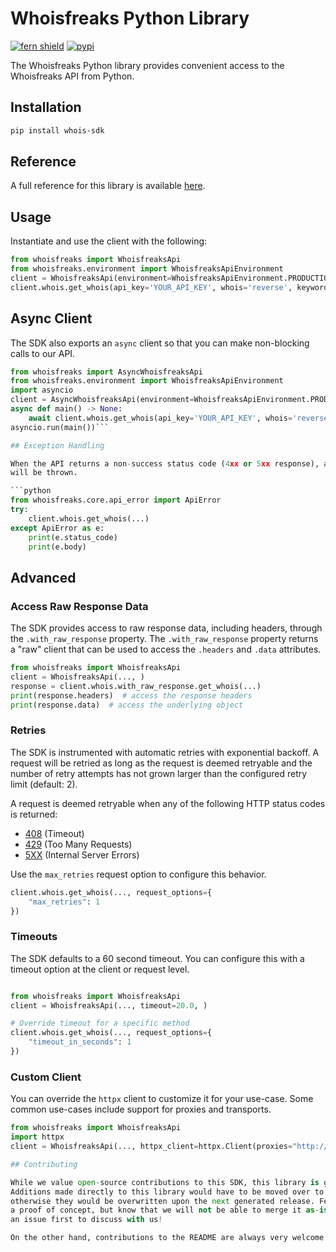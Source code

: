 # Whoisfreaks Python Library

[![fern shield](https://img.shields.io/badge/%F0%9F%8C%BF-Built%20with%20Fern-brightgreen)](https://buildwithfern.com?utm_source=github&utm_medium=github&utm_campaign=readme&utm_source=https%3A%2F%2Fgithub.com%2Fqasimleoo%2Fwhois-sdk)
[![pypi](https://img.shields.io/pypi/v/whois-sdk)](https://pypi.python.org/pypi/whois-sdk)

The Whoisfreaks Python library provides convenient access to the Whoisfreaks API from Python.

## Installation

```sh
pip install whois-sdk
```

## Reference

A full reference for this library is available [here](./reference.md).

## Usage

Instantiate and use the client with the following:

```python
from whoisfreaks import WhoisfreaksApi
from whoisfreaks.environment import WhoisfreaksApiEnvironment
client = WhoisfreaksApi(environment=WhoisfreaksApiEnvironment.PRODUCTION, )
client.whois.get_whois(api_key='YOUR_API_KEY', whois='reverse', keyword='google', email='google@gmail.com', owner='markmonitor', company='google', mode='mini', exact='true', format='xml', includes='billing', page='3', )
```

## Async Client

The SDK also exports an `async` client so that you can make non-blocking calls to our API.

```python
from whoisfreaks import AsyncWhoisfreaksApi
from whoisfreaks.environment import WhoisfreaksApiEnvironment
import asyncio
client = AsyncWhoisfreaksApi(environment=WhoisfreaksApiEnvironment.PRODUCTION, )
async def main() -> None:
    await client.whois.get_whois(api_key='YOUR_API_KEY', whois='reverse', keyword='google', email='google@gmail.com', owner='markmonitor', company='google', mode='mini', exact='true', format='xml', includes='billing', page='3', )
asyncio.run(main())```

## Exception Handling

When the API returns a non-success status code (4xx or 5xx response), a subclass of the following error
will be thrown.

```python
from whoisfreaks.core.api_error import ApiError
try:
    client.whois.get_whois(...)
except ApiError as e:
    print(e.status_code)
    print(e.body)
```

## Advanced

### Access Raw Response Data

The SDK provides access to raw response data, including headers, through the `.with_raw_response` property.
The `.with_raw_response` property returns a "raw" client that can be used to access the `.headers` and `.data` attributes.

```python
from whoisfreaks import WhoisfreaksApi
client = WhoisfreaksApi(..., )
response = client.whois.with_raw_response.get_whois(...)
print(response.headers)  # access the response headers
print(response.data)  # access the underlying object
```

### Retries

The SDK is instrumented with automatic retries with exponential backoff. A request will be retried as long
as the request is deemed retryable and the number of retry attempts has not grown larger than the configured
retry limit (default: 2).

A request is deemed retryable when any of the following HTTP status codes is returned:

- [408](https://developer.mozilla.org/en-US/docs/Web/HTTP/Status/408) (Timeout)
- [429](https://developer.mozilla.org/en-US/docs/Web/HTTP/Status/429) (Too Many Requests)
- [5XX](https://developer.mozilla.org/en-US/docs/Web/HTTP/Status/500) (Internal Server Errors)

Use the `max_retries` request option to configure this behavior.

```python
client.whois.get_whois(..., request_options={
    "max_retries": 1
})
```

### Timeouts

The SDK defaults to a 60 second timeout. You can configure this with a timeout option at the client or request level.

```python

from whoisfreaks import WhoisfreaksApi
client = WhoisfreaksApi(..., timeout=20.0, )

# Override timeout for a specific method
client.whois.get_whois(..., request_options={
    "timeout_in_seconds": 1
})
```

### Custom Client

You can override the `httpx` client to customize it for your use-case. Some common use-cases include support for proxies
and transports.

```python
from whoisfreaks import WhoisfreaksApi
import httpx
client = WhoisfreaksApi(..., httpx_client=httpx.Client(proxies="http://my.test.proxy.example.com", transport=httpx.HTTPTransport(local_address="0.0.0.0"), ))```

## Contributing

While we value open-source contributions to this SDK, this library is generated programmatically.
Additions made directly to this library would have to be moved over to our generation code,
otherwise they would be overwritten upon the next generated release. Feel free to open a PR as
a proof of concept, but know that we will not be able to merge it as-is. We suggest opening
an issue first to discuss with us!

On the other hand, contributions to the README are always very welcome!
